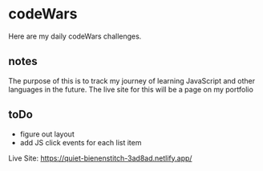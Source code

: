 # codeWars
Here are my daily codeWars challenges.
## notes
The purpose of this is to track my journey of learning JavaScript and other languages in the future.
The live site for this will be a page on my portfolio
## toDo
* figure out layout
* add JS click events for each list item

Live Site: https://quiet-bienenstitch-3ad8ad.netlify.app/

